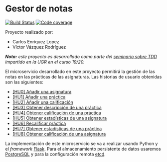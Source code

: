 # Gestor de notas

[![Build Status](https://travis-ci.com/carlos-el/ProyectoCursoTDD-Notas.svg?branch=master)](https://travis-ci.com/carlos-el/ProyectoCursoTDD-Notas)
[![Code coverage](https://codecov.io/gh/carlos-el/ProyectoCursoTDD-Notas/branch/master/graphs/badge.svg)](https://codecov.io/gh/carlos-el/ProyectoCursoTDD-Notas/branch/master)

Proyecto realizado por:

- Carlos Enriquez Lopez
- Víctor Vázquez Rodríguez

***Nota:** este proyecto es desarrollado como parte del [seminario sobre TDD](https://github.com/JJ/curso-tdd) impartido en la UGR en el curso 19/20.*

El microservicio desarrollado en este proyecto permitirá la gestión de las notas en las prácticas de las asignaturas. Las historias de usuario obtenidas son las siguientes:

- [[HU0] Añadir una asignatura](https://github.com/carlos-el/ProyectoCursoTDD-Notas/issues/1)
- [[HU1] Añadir una práctica](https://github.com/carlos-el/ProyectoCursoTDD-Notas/issues/4)
- [[HU2] Añadir una calificación](https://github.com/carlos-el/ProyectoCursoTDD-Notas/issues/6)
- [[HU3] Obtener descripción de una práctica](https://github.com/carlos-el/ProyectoCursoTDD-Notas/issues/2)
- [[HU4] Obtener calificación de una práctica](https://github.com/carlos-el/ProyectoCursoTDD-Notas/issues/3)
- [[HU5] Obtener estadísticas de una asignatura](https://github.com/carlos-el/ProyectoCursoTDD-Notas/issues/5)
- [[HU6] Recalificar práctica](https://github.com/carlos-el/ProyectoCursoTDD-Notas/issues/7)
- [[HU7] Obtener estadísticas de una práctica](https://github.com/carlos-el/ProyectoCursoTDD-Notas/issues/8)
- [[HU8] Obtener calificación de una asignatura](https://github.com/carlos-el/ProyectoCursoTDD-Notas/issues/9)

La implementación de este microservicio se va a realizar usando Python y el *framework* [Flask](https://palletsprojects.com/p/flask/). Para el almacenamiento persistente de datos usaremos [PostgreSQL](https://www.postgresql.org/) y para la configuración remota [etcd](https://etcd.io/).
